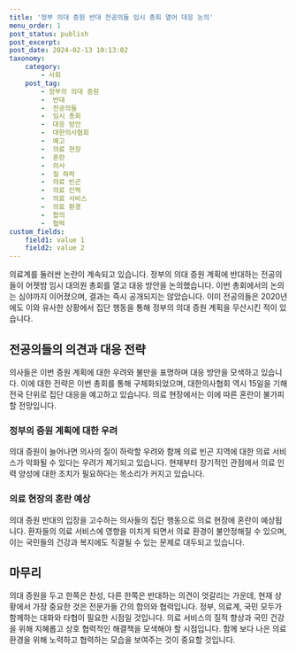 ```yaml
---
title: '정부 의대 증원 반대 전공의들 임시 총회 열어 대응 논의'
menu_order: 1
post_status: publish
post_excerpt: 
post_date: 2024-02-13 10:13:02
taxonomy:
    category:
        - 사회
    post_tag:
        - 정부의 의대 증원
        -  반대
        -  전공의들
        -  임시 총회
        -  대응 방안
        -  대한의사협회
        -  예고
        -  의료 현장
        -  혼란
        -  의사
        -  질 하락
        -  의료 빈곤
        -  의료 인력
        -  의료 서비스
        -  의료 환경
        -  합의
        -  협력
custom_fields:
    field1: value 1
    field2: value 2
---
```


의료계를 둘러싼 논란이 계속되고 있습니다. 정부의 의대 증원 계획에 반대하는 전공의들이 어젯밤 임시 대의원 총회를 열고 대응 방안을 논의했습니다. 이번 총회에서의 논의는 심야까지 이어졌으며, 결과는 즉시 공개되지는 않았습니다. 이미 전공의들은 2020년에도 이와 유사한 상황에서 집단 행동을 통해 정부의 의대 증원 계획을 무산시킨 적이 있습니다. 
## 전공의들의 의견과 대응 전략
의사들은 이번 증원 계획에 대한 우려와 불만을 표명하며 대응 방안을 모색하고 있습니다. 이에 대한 전략은 이번 총회를 통해 구체화되었으며, 대한의사협회 역시 15일을 기해 전국 단위로 집단 대응을 예고하고 있습니다. 의료 현장에서는 이에 따른 혼란이 불가피할 전망입니다.
### 정부의 증원 계획에 대한 우려
의대 증원이 늘어나면 의사의 질이 하락할 우려와 함께 의료 빈곤 지역에 대한 의료 서비스가 악화될 수 있다는 우려가 제기되고 있습니다. 현재부터 장기적인 관점에서 의료 인력 양성에 대한 조치가 필요하다는 목소리가 커지고 있습니다.
### 의료 현장의 혼란 예상
의대 증원 반대의 입장을 고수하는 의사들의 집단 행동으로 의료 현장에 혼란이 예상됩니다. 환자들의 의료 서비스에 영향을 미치게 되면서 의료 환경이 불안정해질 수 있으며, 이는 국민들의 건강과 복지에도 직결될 수 있는 문제로 대두되고 있습니다.
## 마무리
의대 증원을 두고 한쪽은 찬성, 다른 한쪽은 반대하는 의견이 엇갈리는 가운데, 현재 상황에서 가장 중요한 것은 전문가들 간의 합의와 협력입니다. 정부, 의료계, 국민 모두가 함께하는 대화와 타협이 필요한 시점일 것입니다. 의료 서비스의 질적 향상과 국민 건강을 위해 지혜롭고 상호 협력적인 해결책을 모색해야 할 시점입니다. 함께 보다 나은 의료 환경을 위해 노력하고 협력하는 모습을 보여주는 것이 중요할 것입니다.
